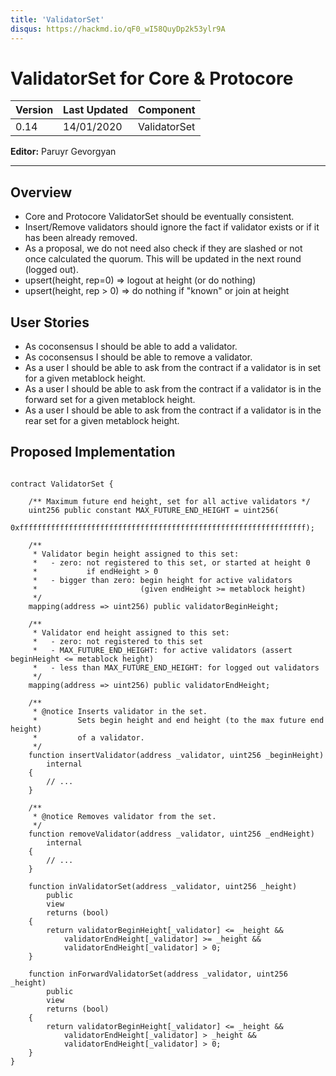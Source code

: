 ```yaml
---
title: 'ValidatorSet'
disqus: https://hackmd.io/qF0_wI58QuyDp2k53ylr9A
---
```


# ValidatorSet for Core & Protocore

| Version | Last Updated | Component    |
| ------- | ------------ | ------------ |
| 0.14    | 14/01/2020   | ValidatorSet |

**Editor:** Paruyr Gevorgyan

---

## Overview

- Core and Protocore ValidatorSet should be eventually consistent.
- Insert/Remove validators should ignore the fact if validator exists or if it has been already removed.
- As a proposal, we do not need also check if they are slashed or not once calculated the quorum. This will be updated in the next round (logged out).
- upsert(height, rep=0) => logout at height (or do nothing)
- upsert(height, rep > 0) => do nothing if "known" or join at height


## User Stories

- As coconsensus I should be able to add a validator.
- As coconsensus I should be able to remove a validator.
- As a user I should be able to ask from the contract if a validator is
  in set for a given metablock height.
- As a user I should be able to ask from the contract if a validator is
  in the forward set for a given metablock height.
- As a user I should be able to ask from the contract if a validator is
  in the rear set for a given metablock height.

## Proposed Implementation

```solidity

contract ValidatorSet {

    /** Maximum future end height, set for all active validators */
    uint256 public constant MAX_FUTURE_END_HEIGHT = uint256(
        0xffffffffffffffffffffffffffffffffffffffffffffffffffffffffffffffff);

    /**
     * Validator begin height assigned to this set:
     *   - zero: not registered to this set, or started at height 0
     *           if endHeight > 0
     *   - bigger than zero: begin height for active validators
     *                       (given endHeight >= metablock height)
     */
    mapping(address => uint256) public validatorBeginHeight;

    /**
     * Validator end height assigned to this set:
     *   - zero: not registered to this set
     *   - MAX_FUTURE_END_HEIGHT: for active validators (assert beginHeight <= metablock height)
     *   - less than MAX_FUTURE_END_HEIGHT: for logged out validators
     */
    mapping(address => uint256) public validatorEndHeight;

    /**
     * @notice Inserts validator in the set.
     *         Sets begin height and end height (to the max future end height)
     *         of a validator.
     */
    function insertValidator(address _validator, uint256 _beginHeight)
        internal
    {
        // ...
    }

    /**
     * @notice Removes validator from the set.
     */
    function removeValidator(address _validator, uint256 _endHeight)
        internal
    {
        // ...
    }

    function inValidatorSet(address _validator, uint256 _height)
        public
        view
        returns (bool)
    {
        return validatorBeginHeight[_validator] <= _height &&
            validatorEndHeight[_validator] >= _height &&
            validatorEndHeight[_validator] > 0;
    }

    function inForwardValidatorSet(address _validator, uint256 _height)
        public
        view
        returns (bool)
    {
        return validatorBeginHeight[_validator] <= _height &&
            validatorEndHeight[_validator] > _height &&
            validatorEndHeight[_validator] > 0;
    }
}

```